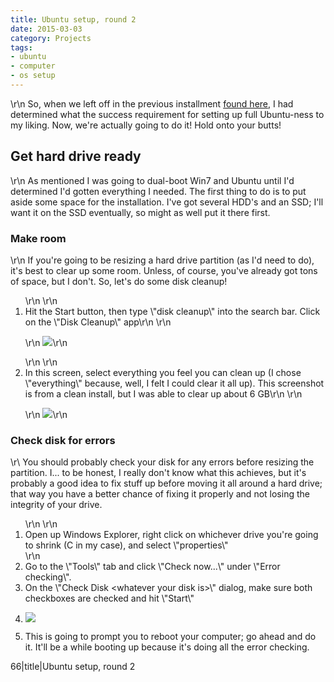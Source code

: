 ```yaml
---
title: Ubuntu setup, round 2
date: 2015-03-03
category: Projects
tags: 
- ubuntu
- computer
- os setup
---
```


<p>\r\n	So, when we left off in the previous installment <a href=\"http://www.i-josh.com/2014/11/19/ubuntu-setup-round-1/\">found here</a>, I had determined what the success requirement for setting up full Ubuntu-ness to my liking. Now, we're actually going to do it! Hold onto your butts!</p><h2>Get hard drive ready</h2><p>\r\n	As mentioned I was going to dual-boot Win7 and Ubuntu until I'd determined I'd gotten everything I needed. The first thing to do is to put aside some space for the installation. I've got several HDD's and an SSD; I'll want it on the SSD eventually, so might as well put it there first.</p><h3>Make room</h3><p>\r\n	If you're going to be resizing a hard drive partition (as I'd need to do), it's best to clear up some room. Unless, of course, you've already got tons of space, but I don't. So, let's do some disk cleanup!</p><ol>\r\n	\r\n<li>Hit the Start button, then type \"disk cleanup\" into the search bar. Click on the \"Disk Cleanup\" app\r\n	\r\n<p>\r\n		<img src=\"http://www.i-josh.com/uploads/Selection001.png\">\r\n	</p></li>	\r\n	\r\n<li>In this screen, select everything you feel you can clean up (I chose \"everything\" because, well, I felt I could clear it all up). This screenshot is from a clean install, but I was able to clear up about 6 GB\r\n	\r\n<p>\r\n		<img src=\"http://www.i-josh.com/uploads/Selection002.png\">\r\n	</p></li></ol><h3>Check disk for errors</h3><p>\r\	You should probably check your disk for any errors before resizing the partition. I... to be honest, I really don't know what this achieves, but it's probably a good idea to fix stuff up before moving it all around a hard drive; that way you have a better chance of fixing it properly and not losing the integrity of your drive.</p><ol>\r\n	\r\n<li>Open up Windows Explorer, right click on whichever drive you're going to shrink (C in my case), and select \"properties\"</li>	\r\n<li>Go to the \"Tools\" tab and click \"Check now...\" under \"Error checking\".</li><li>On the \"Check Disk &lt;whatever your disk is&gt;\" dialog, make sure both checkboxes are checked and hit \"Start\"</li><li><p><img src=\"http://www.i-josh.com/uploads/Selection004.png\"></p></li><li>This is going to prompt you to reboot your computer; go ahead and do it. It'll be a while booting up because it's doing all the error checking.</li></ol>
66|title|Ubuntu setup, round 2
